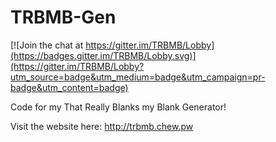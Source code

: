 # TRBMB-Gen

[![Join the chat at https://gitter.im/TRBMB/Lobby](https://badges.gitter.im/TRBMB/Lobby.svg)](https://gitter.im/TRBMB/Lobby?utm_source=badge&utm_medium=badge&utm_campaign=pr-badge&utm_content=badge)

Code for my That Really Blanks my Blank Generator!

Visit the website here: http://trbmb.chew.pw

